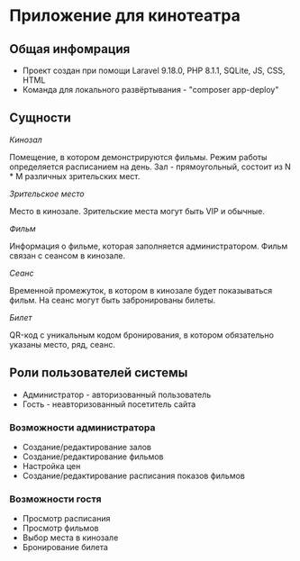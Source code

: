 # Приложение для кинотеатра 

## Общая инфомрация
* Проект создан при помощи Laravel 9.18.0, PHP 8.1.1, SQLite, JS, CSS, HTML
* Команда для локального развёртывания - "composer app-deploy"

## Сущности
*Кинозал*

Помещение, в котором демонстрируются фильмы. Режим работы определяется расписанием на день. Зал - прямоугольный, состоит из N * M различных зрительских мест.

*Зрительское место*

Место в кинозале. Зрительские места могут быть VIP и обычные.

*Фильм*

Информация о фильме, которая заполняется администратором. Фильм связан с сеансом в кинозале.

*Сеанс*

Временной промежуток, в котором в кинозале будет показываться фильм. На сеанс могут быть забронированы билеты.

*Билет*

QR-код c уникальным кодом бронирования, в котором обязательно указаны место, ряд, сеанс.

## Роли пользователей системы
* Администратор - авторизованный пользователь
* Гость - неавторизованный посетитель сайта

### Возможности администратора
* Создание/редактирование залов
* Создание/редактирование фильмов
* Настройка цен
* Создание/редактирование расписания показов фильмов

### Возможности гостя
* Просмотр расписания
* Просмотр фильмов
* Выбор места в кинозале
* Бронирование билета
